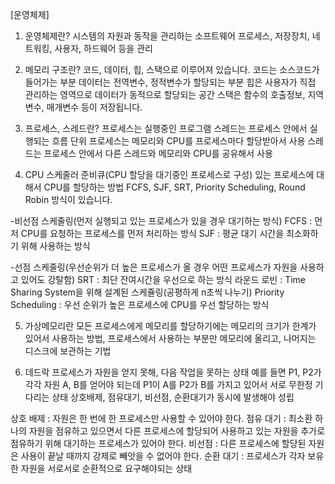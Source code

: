 

[운영체제]
1. 운영체제란?
시스템의 자원과 동작을 관리하는 소프트웨어
프로세스, 저장장치, 네트워킹, 사용자, 하드웨어 등을 관리

2. 메모리 구조란?
코드, 데이터, 힙, 스택으로 이루어져 있습니다.
코드는 소스코드가 들어가는 부분
데이터는 전역변수, 정적변수가 할당되는 부분
힙은 사용자가 직접 관리하는 영역으로 데이터가 동적으로 할당되는 공간
스택은 함수의 호출정보, 지역변수, 매개변수 등이 저장됩니다.

3. 프로세스, 스레드란?
프로세스는 실행중인 프로그램
스레드는 프로세스 안에서 실행되는 흐름 단위
프로세스는 메모리와 CPU를 프로세스마다 할당받아서 사용
스레드는 프로세스 안에서 다른 스레드와 메모리와 CPU를 공유해서 사용

4. CPU 스케줄러
준비큐(CPU 할당을 대기중인 프로세스로 구성) 있는 프로세스에 대해서 CPU를 할당하는 방법
FCFS, SJF, SRT, Priority Scheduling, Round Robin 방식이 있습니다.

-비선점 스케줄링(먼저 실행되고 있는 프로세스가 있을 경우 대기하는 방식)
FCFS : 먼저 CPU를 요청하는 프로세스를 먼저 처리하는 방식
SJF : 평균 대기 시간을 최소화하기 위해 사용하는 방식

-선점 스케줄링(우선순위가 더 높은 프로세스가 올 경우 어떤 프로세스가 자원을 사용하고 있어도 강탈함)
SRT : 최단 잔여시간을 우선으로 하는 방식
라운드 로빈 : Time Sharing System을 위해 설계된 스케쥴링(공평하게 n초씩 나누기)
Priority Scheduling : 우선 순위가 높은 프로세스에 CPU를 우선 할당하는 방식

5. 가상메모리란
모든 프로세스에게 메모리를 할당하기에는 메모리의 크기가 한계가 있어서 사용하는 방법, 프로세스에서 사용하는 부분만 메모리에 올리고, 나머지는 디스크에 보관하는 기법

6. 데드락
프로세스가 자원을 얻지 못해, 다음 작업을 못하는 상태
예를 들면 P1, P2가 각각 자원 A, B를 얻어야 되는데 
P1이 A를 P2가 B를 가지고 있어서 서로 무한정 기다리는 상태
상호배제, 점유대기, 비선점, 순환대기가 동시에 발생해야 성립

상호 배제 : 자원은 한 번에 한 프로세스만 사용할 수 있어야 한다.
점유 대기 : 최소환 하나의 자원을 점유하고 있으면서 다른 프로세스에 할당되어 사용하고 있는 자원을 추가로 점유하기 위해 대기하는 프로세스가 있어야 한다.
비선점 : 다른 프로세스에 할당된 자원은 사용이 끝날 때까지 강제로 빼앗을 수 없어야 한다.
순환 대기 : 프로세스가 각자 보유한 자원을 서로서로 순환적으로 요구해야되는 상태
